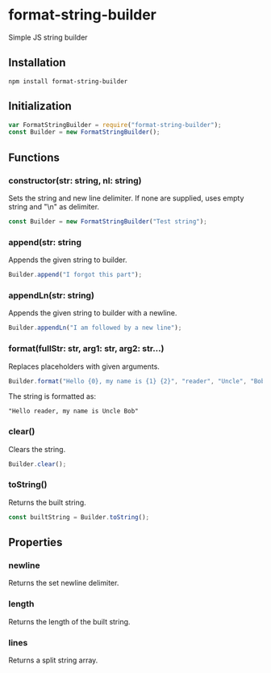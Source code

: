 # format-string-builder
Simple JS string builder

## Installation
    npm install format-string-builder

## Initialization
```javascript
var FormatStringBuilder = require("format-string-builder");
const Builder = new FormatStringBuilder();
```
## Functions
### constructor(str: string, nl: string)
Sets the string and new line delimiter. If none are supplied, uses empty string and "\n" as delimiter.
```javascript
const Builder = new FormatStringBuilder("Test string");
```

### append(str: string
Appends the given string to builder.
```javascript
Builder.append("I forgot this part");
```

### appendLn(str: string)
Appends the given string to builder with a newline.
```javascript
Builder.appendLn("I am followed by a new line");
```

### format(fullStr: str, arg1: str, arg2: str...)
Replaces placeholders with given arguments.
```javascript
Builder.format("Hello {0}, my name is {1} {2}", "reader", "Uncle", "Bob");
```

The string is formatted as:

    "Hello reader, my name is Uncle Bob"

### clear()
Clears the string.

```javascript
Builder.clear();
```

### toString()
Returns the built string.
```javascript
const builtString = Builder.toString();
```
## Properties
### newline
Returns the set newline delimiter.
### length
Returns the length of the built string.
### lines
Returns a split string array.
